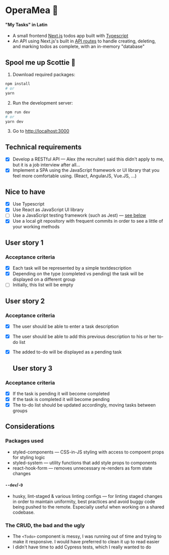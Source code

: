 # OperaMea 📝
#### "My Tasks" in Latin

- A small frontend [Next.js](https://nextjs.org/) todos app built with [Typescript](https://www.typescriptlang.org/)
- An API using Next.js's built in [API routes](https://nextjs.org/docs/api-routes/introduction) to handle creating, deleting, and marking todos as complete, with an in-memory "database"

## Spool me up Scottie 🚀

1. Download required packages:

```bash
npm install
# or
yarn
```

2. Run the development server:

```bash
npm run dev
# or
yarn dev
```

3. Go to [http://localhost:3000](http://localhost:3000)

## Technical requirements

- [x] Develop a RESTful API — Alex (the recruiter) said this didn't apply to me, but it is a job interview after all...
- [x] Implement a SPA using the JavaScript framework or UI library that you feel more comfortable using. (React, AngularJS, Vue.JS, ...)

## Nice to have

 - [x] Use Typescript
 - [x] Use React as JavaScript UI library
 - [ ] Use a JavaScript testing framework (such as Jest) — [see below](#the-crud-the-bad-and-the-ugly)
 - [x] Use a local git repository with frequent commits in order to see a little of your working methods
 
 ## User story 1
 ### Acceptance criteria
 - [x] Each task will be represented by a simple textdescription
 - [x] Depending on the type (completed vs pending) the task will be displayed on a different group
 - [ ] Initially, this list will be empty
 
  ## User story 2
 ### Acceptance criteria
 - [x] The user should be able to enter a task description
 - [x] The user should be able to add this previous description to his or her to-do list
 - [x] The added to-do will be displayed as a pending task
 
   ## User story 3
 ### Acceptance criteria
 - [x] If the task is pending it will become completed
 - [x] If the task is completed it will become pending
 - [x] The to-do list should be updated accordingly, moving tasks between groups
 
 ## Considerations
 
 ### Packages used
 
 - styled-components — CSS-in-JS styling with access to compoent props for styling logic
 - styled-system — utility functions that add style props to components
 - react-hook-form — removes unnecessary re-renders as form state changes
 
 #### `--dev`/`-D`
 
 - husky, lint-staged & various linting configs — for linting staged changes in order to maintain uniformity, best practices and avoid buggy code being pushed to the remote. Especially useful when working on a shared codebase.
 
 ### The CRUD, the bad and the ugly
 
 - The `<Todo>` component is messy, I was running out of time and trying to make it responsive. I would have preferred to clean it up to read easier
 - I didn't have time to add Cypress tests, which I really wanted to do
